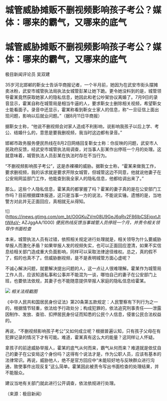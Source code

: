 # 城管威胁摊贩不删视频影响孩子考公？媒体：哪来的霸气，又哪来的底气

# 城管威胁摊贩不删视频影响孩子考公？媒体：哪来的霸气，又哪来的底气

极目新闻评论员 吴双建

35岁河北邯郸的靳女士告诉华商报记者，一个半月前，她因为在武安市街头摆摊卖冰粉，武安市城管执法局执法女城管彭某让她下跪。更令她没料到的是，城管领导霍某竟然获取她家人的隐私信息，她因此和老公吵架协议离婚了。7月9日的录音显示，霍某自称在城管局是相当牛逼的人，要求靳女士删除相关视频，希望靳女士能看面子。录音中还显示，霍某称看到靳女士家人的信息，称“一旦征信上面出现问题，影响以后就业问题。”（据8月11日华商报）

据靳女士称，“他说不删视频会对家人造成不利影响，说影响我孩子以后上学、考公、结婚什么的，意思是要我删视频，我当时这边都有录音。”

邯郸市政务服务便民热线在8月2日网络回复靳女士称：你反映的问题，武安市人民政府反馈，经武安市城管执法局调查，对当事人彭某作出停班一个月的处理。这就意味着，城管执法人员彭某在执法时存在不当行为。

“不删视频影响孩子考公”，这是赤裸裸的威胁。据靳女士称，“霍某来做我工作，要求删视频，我的诉求就是要求开除女城管，但城管这边不同意，他就说他妻子在公安局网监部门工作，他能查到我全家人的隐私信息，他都给调出来了。”

那么，这些个人隐私信息，霍某真的都掌握了吗？霍某的妻子真的是在公安部门工作吗？目前根据媒体报道，这只是当事一方的说法，不能说实锤。遗憾的是，当地警方对此并无正面回应，真相就无从得知。

![](https://inews.gtimg.com/om_bt/O0GKuZVm08U9GeJ6qRv2F86lbCSEjqxtJttWAsV-
AZJggAA/1000) _便民热线反馈当事城管人员停班一个月，并责令相关领导作书面检查_

本来，城管执法人员有过错，依照相关规定进行处理就是，相关领导为什么要威胁举报人而激化矛盾？如果举报人发的视频失实，也可以正面回应澄清，如果不实信息给相关部门造成重大负面影响，同样可以采取法律途径维权。总之，真的假不了，假的也真不了。但威胁删视频，是不是表明城管方面心虚呢？

不诚心解决问题，就要解决提出问题的人，这一点让人很难理解。霍某作为城管局工作人员，应该知道私事和公事并不能混为一谈，哪怕自己的妻子在公安部门上班，也要依法依规，其妻子也不能随意提供举报人家庭的隐私信息给霍某。

![](https://inews.gtimg.com/om_bt/Oim4u_Z5VWCbqGtq6_8FP5MMB2277AlVoTWLv_VoZgNq4AA/1000)
_相关法规截图_

《中华人民共和国居民身份证法》第20条第五款规定：人民警察有下列行为之一的，根据情节轻重，依法给予行政处分；构成犯罪的，依法追究刑事责任——泄露因制作、发放、查验、扣押居民身份证而知悉的公民个人信息，侵害公民合法权益的。

再说，“不删视频影响孩子考公”又如何成立呢？根据普遍认知，只有孩子父母在有犯罪记录的情况下才有可能。难道，霍某真有这么大的能量？这同样让人怀疑。

拿孩子的前途威胁举报人，霍某的底气从何而来，霸气从何而来？难道就是依仗自己的妻子在公安局这个身份吗？这得有个说法才是，作为公职人员，应该有基本的法律常识。再说，威胁他人，绝不是官方回应中“未能较好地与反映群众进行沟通，致使事件出现反复”这么简单。霍某因此被责令写出书面检查的处理结果，并不能服众。

建议当地有关部门就此进行公开调查，依法依规进行处理。

（来源：极目新闻）

